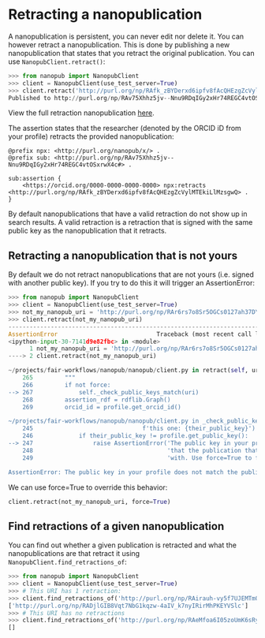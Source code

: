 # Retracting a nanopublication
A nanopublication is persistent, you can never edit nor delete it.
You can however retract a nanopublication.
This is done by publishing a new nanopublication that states that you
retract the original publication. You can use `NanopubClient.retract()`:
```python
>>> from nanopub import NanopubClient
>>> client = NanopubClient(use_test_server=True)
>>> client.retract('http://purl.org/np/RAfk_zBYDerxd6ipfv8fAcQHEzgZcVylMTEkiLlMzsgwQ')
Published to http://purl.org/np/RAv75Xhhz5jv--Nnu9RDqIGy2xHr74REGC4vtOSxrwX4c
```
View the full retraction nanopublication [here](http://purl.org/np/RAv75Xhhz5jv--Nnu9RDqIGy2xHr74REGC4vtOSxrwX4c).

The assertion states that the researcher (denoted by the ORCID iD from your profile)
retracts the provided nanopublication:
```turtle
@prefix npx: <http://purl.org/nanopub/x/> .
@prefix sub: <http://purl.org/np/RAv75Xhhz5jv--Nnu9RDqIGy2xHr74REGC4vtOSxrwX4c#> .

sub:assertion {
    <https://orcid.org/0000-0000-0000-0000> npx:retracts <http://purl.org/np/RAfk_zBYDerxd6ipfv8fAcQHEzgZcVylMTEkiLlMzsgwQ> .
}
```
By default nanopublications that have a valid retraction do not show up in search results.
A valid retraction is a retraction that is signed with the same public key as
the nanopublication that it retracts.

## Retracting a nanopublication that is not yours
By default we do not retract nanopublications that are not yours (i.e. signed with another public key).
If you try to do this it will trigger an AssertionError:
```python
>>> from nanopub import NanopubClient
>>> client = NanopubClient(use_test_server=True)
>>> not_my_nanopub_uri = 'http://purl.org/np/RAr6rs7o8Sr5OGCs0127ah37DYUvgiWzjOuCvV-OSusAk'
>>> client.retract(not_my_nanopub_uri)
---------------------------------------------------------------------------
AssertionError                            Traceback (most recent call last)
<ipython-input-30-7141d9e82fbc> in <module>
      1 not_my_nanopub_uri = 'http://purl.org/np/RAr6rs7o8Sr5OGCs0127ah37DYUvgiWzjOuCvV-OSusAk'
----> 2 client.retract(not_my_nanopub_uri)

~/projects/fair-workflows/nanopub/nanopub/client.py in retract(self, uri, force)
    265         """
    266         if not force:
--> 267             self._check_public_keys_match(uri)
    268         assertion_rdf = rdflib.Graph()
    269         orcid_id = profile.get_orcid_id()

~/projects/fair-workflows/nanopub/nanopub/client.py in _check_public_keys_match(self, uri)
    245                               f'this one: {their_public_key}')
    246             if their_public_key != profile.get_public_key():
--> 247                 raise AssertionError('The public key in your profile does not match the public key'
    248                                      'that the publication that you want to retract is signed '
    249                                      'with. Use force=True to force retraction anyway.')

AssertionError: The public key in your profile does not match the public keythat the publication that you want to retract is signed with. Use force=True to force retraction anyway.
```
We can use force=True to override this behavior:
```python
client.retract(not_my_nanopub_uri, force=True)
```

## Find retractions of a given nanopublication
You can find out whether a given publication is retracted
and what the nanopublications are that retract it using `NanopubClient.find_retractions_of`:
```python
>>> from nanopub import NanopubClient
>>> client = NanopubClient(use_test_server=True)
>>> # This URI has 1 retraction:
>>> client.find_retractions_of('http://purl.org/np/RAirauh-vy5f7UJEMTm08C5bh5pnWD-abb-qk3fPYWCzc')
['http://purl.org/np/RADjlGIB8Vqt7NbG1kqzw-4aIV_k7nyIRirMhPKEYVSlc']
>>> # This URI has no retractions
>>> client.find_retractions_of('http://purl.org/np/RAeMfoa6I05zoUmK6sRypCIy3wIpTgS8gkum7vdfOamn8')
[]
```

